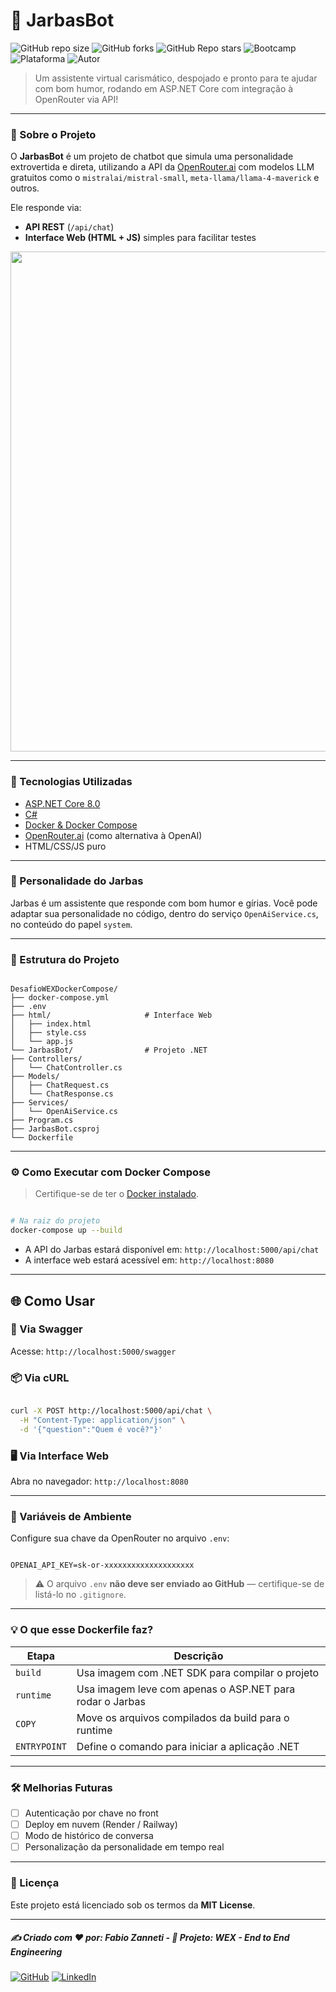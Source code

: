# 🤖 JarbasBot

![GitHub repo size](https://img.shields.io/github/repo-size/fzanneti/wex-e2e-csharp)
![GitHub forks](https://img.shields.io/github/forks/fzanneti/wex-e2e-csharp?style=social)
![GitHub Repo stars](https://img.shields.io/github/stars/fzanneti/wex-e2e-csharp?style=social)
![Bootcamp](https://img.shields.io/badge/WEX-End--to--End%20Engineering-blueviolet?logo=vercel&logoColor=white)
![Plataforma](https://img.shields.io/badge/Powered%20by-DIO.io-red?logo=data:image/svg+xml;base64,PHN2ZyBmaWxsPSIjZmZmIiB2aWV3Qm94PSIwIDAgMzIgMzIiIHhtbG5zPSJodHRwOi8vd3d3LnczLm9yZy8yMDAwL3N2ZyI+PHBhdGggZD0iTTYuNzEgMy4yNWMtMi44OCAxLjQxLTUuMDcgNC4yMy01LjA3IDcuNzYgMCAzLjU4IDIuMjggNi43IDUuMzMgOC4xNSAxLjgzLS42MiAyLjQtMi4yNiAyLjQtMy44MSAwLS4yMy0uMDItLjQ1LS4wNS0uNjZBLjQ0LjQ0IDAgMDExMC4xIDExYy4yNC0uNzUuMTEtMS41My0uMy0yLjIyQzguOTIgNy45NiA3LjMzIDcuNSA1Ljc0IDcuNjZhNS41NSA1LjU1IDAgM)
![Autor](https://img.shields.io/badge/Autor-fzanneti-blue?style=flat-square&logo=github)

> Um assistente virtual carismático, despojado e pronto para te ajudar com bom humor, rodando em ASP.NET Core com integração à OpenRouter via API!

---

### 📌 Sobre o Projeto

O **JarbasBot** é um projeto de chatbot que simula uma personalidade extrovertida e direta, utilizando a API da [OpenRouter.ai](https://openrouter.ai) com modelos LLM gratuitos como o `mistralai/mistral-small`, `meta-llama/llama-4-maverick` e outros.

Ele responde via:
- **API REST** (`/api/chat`)
- **Interface Web (HTML + JS)** simples para facilitar testes

<img src="https://github.com/fzanneti/wex-e2e-csharp/blob/main/study_material/assets/images/Project-Jarbas-Bot.gif" width="800px" />

---

### 🚀 Tecnologias Utilizadas

- [ASP.NET Core 8.0](https://learn.microsoft.com/aspnet/core)
- [C#](https://learn.microsoft.com/dotnet/csharp/)
- [Docker & Docker Compose](https://docs.docker.com/)
- [OpenRouter.ai](https://openrouter.ai) (como alternativa à OpenAI)
- HTML/CSS/JS puro

---

### 🧠 Personalidade do Jarbas

Jarbas é um assistente que responde com bom humor e gírias. Você pode adaptar sua personalidade no código, dentro do serviço `OpenAiService.cs`, no conteúdo do papel `system`.

---

### 📂 Estrutura do Projeto

```

DesafioWEXDockerCompose/
├── docker-compose.yml
├── .env
├── html/                     # Interface Web
│   ├── index.html
│   ├── style.css
│   └── app.js
└── JarbasBot/                # Projeto .NET
├── Controllers/
│   └── ChatController.cs
├── Models/
│   ├── ChatRequest.cs
│   └── ChatResponse.cs
├── Services/
│   └── OpenAiService.cs
├── Program.cs
├── JarbasBot.csproj
└── Dockerfile

```

---

### ⚙️ Como Executar com Docker Compose

> Certifique-se de ter o [Docker instalado](https://docs.docker.com/get-docker/).

```bash

# Na raiz do projeto
docker-compose up --build

```

* A API do Jarbas estará disponível em: `http://localhost:5000/api/chat`
* A interface web estará acessível em: `http://localhost:8080`

---

## 🌐 Como Usar

### 🧪 Via Swagger

Acesse: `http://localhost:5000/swagger`

### 📦 Via cURL

```bash

curl -X POST http://localhost:5000/api/chat \
  -H "Content-Type: application/json" \
  -d '{"question":"Quem é você?"}'

```

### 🖥️ Via Interface Web

Abra no navegador: `http://localhost:8080`

---

### 🔐 Variáveis de Ambiente

Configure sua chave da OpenRouter no arquivo `.env`:

```env

OPENAI_API_KEY=sk-or-xxxxxxxxxxxxxxxxxxxx

```

> ⚠️ O arquivo `.env` **não deve ser enviado ao GitHub** — certifique-se de listá-lo no `.gitignore`.

---

### 💡 O que esse Dockerfile faz?

| Etapa        | Descrição                                                |
| ------------ | -------------------------------------------------------- |
| `build`      | Usa imagem com .NET SDK para compilar o projeto          |
| `runtime`    | Usa imagem leve com apenas o ASP.NET para rodar o Jarbas |
| `COPY`       | Move os arquivos compilados da build para o runtime      |
| `ENTRYPOINT` | Define o comando para iniciar a aplicação .NET           |

---

### 🛠️ Melhorias Futuras

* [ ] Autenticação por chave no front
* [ ] Deploy em nuvem (Render / Railway)
* [ ] Modo de histórico de conversa
* [ ] Personalização da personalidade em tempo real

---

### 📄 Licença

Este projeto está licenciado sob os termos da **MIT License**.

---

##### ✍️ Criado com ❤️ por: Fabio Zanneti - 🎯 Projeto: WEX - End to End Engineering
[![GitHub](https://img.shields.io/badge/GitHub-fzanneti-181717?style=flat&logo=github)](https://github.com/fzanneti)
[![LinkedIn](https://img.shields.io/badge/LinkedIn-fzanneti-0A66C2?style=flat&logo=linkedin&logoColor=white)](https://linkedin.com/in/fzanneti)